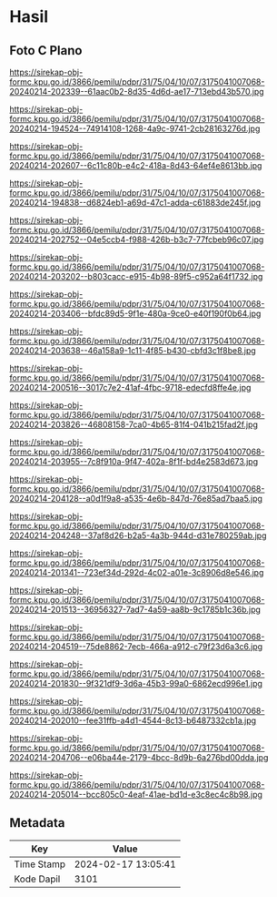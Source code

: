 # Hasil

## Foto C Plano

https://sirekap-obj-formc.kpu.go.id/3866/pemilu/pdpr/31/75/04/10/07/3175041007068-20240214-202339--61aac0b2-8d35-4d6d-ae17-713ebd43b570.jpg

https://sirekap-obj-formc.kpu.go.id/3866/pemilu/pdpr/31/75/04/10/07/3175041007068-20240214-194524--74914108-1268-4a9c-9741-2cb28163276d.jpg

https://sirekap-obj-formc.kpu.go.id/3866/pemilu/pdpr/31/75/04/10/07/3175041007068-20240214-202607--6c11c80b-e4c2-418a-8d43-64ef4e8613bb.jpg

https://sirekap-obj-formc.kpu.go.id/3866/pemilu/pdpr/31/75/04/10/07/3175041007068-20240214-194838--d6824eb1-a69d-47c1-adda-c61883de245f.jpg

https://sirekap-obj-formc.kpu.go.id/3866/pemilu/pdpr/31/75/04/10/07/3175041007068-20240214-202752--04e5ccb4-f988-426b-b3c7-77fcbeb96c07.jpg

https://sirekap-obj-formc.kpu.go.id/3866/pemilu/pdpr/31/75/04/10/07/3175041007068-20240214-203202--b803cacc-e915-4b98-89f5-c952a64f1732.jpg

https://sirekap-obj-formc.kpu.go.id/3866/pemilu/pdpr/31/75/04/10/07/3175041007068-20240214-203406--bfdc89d5-9f1e-480a-9ce0-e40f190f0b64.jpg

https://sirekap-obj-formc.kpu.go.id/3866/pemilu/pdpr/31/75/04/10/07/3175041007068-20240214-203638--46a158a9-1c11-4f85-b430-cbfd3c1f8be8.jpg

https://sirekap-obj-formc.kpu.go.id/3866/pemilu/pdpr/31/75/04/10/07/3175041007068-20240214-200516--3017c7e2-41af-4fbc-9718-edecfd8ffe4e.jpg

https://sirekap-obj-formc.kpu.go.id/3866/pemilu/pdpr/31/75/04/10/07/3175041007068-20240214-203826--46808158-7ca0-4b65-81f4-041b215fad2f.jpg

https://sirekap-obj-formc.kpu.go.id/3866/pemilu/pdpr/31/75/04/10/07/3175041007068-20240214-203955--7c8f910a-9f47-402a-8f1f-bd4e2583d673.jpg

https://sirekap-obj-formc.kpu.go.id/3866/pemilu/pdpr/31/75/04/10/07/3175041007068-20240214-204128--a0d1f9a8-a535-4e6b-847d-76e85ad7baa5.jpg

https://sirekap-obj-formc.kpu.go.id/3866/pemilu/pdpr/31/75/04/10/07/3175041007068-20240214-204248--37af8d26-b2a5-4a3b-944d-d31e780259ab.jpg

https://sirekap-obj-formc.kpu.go.id/3866/pemilu/pdpr/31/75/04/10/07/3175041007068-20240214-201341--723ef34d-292d-4c02-a01e-3c8906d8e546.jpg

https://sirekap-obj-formc.kpu.go.id/3866/pemilu/pdpr/31/75/04/10/07/3175041007068-20240214-201513--36956327-7ad7-4a59-aa8b-9c1785b1c36b.jpg

https://sirekap-obj-formc.kpu.go.id/3866/pemilu/pdpr/31/75/04/10/07/3175041007068-20240214-204519--75de8862-7ecb-466a-a912-c79f23d6a3c6.jpg

https://sirekap-obj-formc.kpu.go.id/3866/pemilu/pdpr/31/75/04/10/07/3175041007068-20240214-201830--9f321df9-3d6a-45b3-99a0-6862ecd996e1.jpg

https://sirekap-obj-formc.kpu.go.id/3866/pemilu/pdpr/31/75/04/10/07/3175041007068-20240214-202010--fee31ffb-a4d1-4544-8c13-b6487332cb1a.jpg

https://sirekap-obj-formc.kpu.go.id/3866/pemilu/pdpr/31/75/04/10/07/3175041007068-20240214-204706--e06ba44e-2179-4bcc-8d9b-6a276bd00dda.jpg

https://sirekap-obj-formc.kpu.go.id/3866/pemilu/pdpr/31/75/04/10/07/3175041007068-20240214-205014--bcc805c0-4eaf-41ae-bd1d-e3c8ec4c8b98.jpg


## Metadata

| Key        | Value               |
| ---------- | ------------------- |
| Time Stamp | 2024-02-17 13:05:41 |
| Kode Dapil | 3101                |



